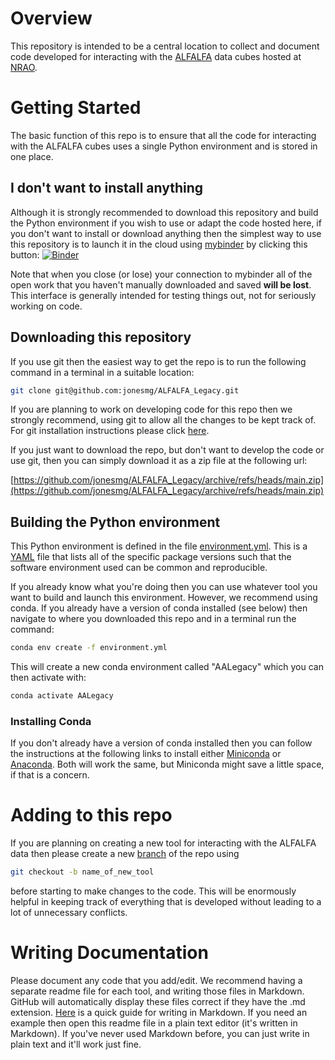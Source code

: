 # Overview

This repository is intended to be a central location to collect and document code developed for interacting with the [ALFALFA](https://egg.astro.cornell.edu/alfalfa/data/index.php) data cubes hosted at [NRAO](https://data.nrao.edu/portal/#/).

# Getting Started

The basic function of this repo is to ensure that all the code for interacting with the ALFALFA cubes uses a single Python environment and is stored in one place.

## I don't want to install anything

Although it is strongly recommended to download this repository and build the Python environment if you wish to use or adapt the code hosted here, if you don't want to install or download anything then the simplest way to use this repository is to launch it in the cloud using [mybinder](https://mybinder.org/) by clicking this button: [![Binder](https://mybinder.org/badge_logo.svg)](https://mybinder.org/v2/gh/jonesmg/ALFALFA_Legcay/HEAD)

Note that when you close (or lose) your connection to mybinder all of the open work that you haven't manually downloaded and saved **will be lost**. This interface is generally intended for testing things out, not for seriously working on code.

## Downloading this repository

If you use git then the easiest way to get the repo is to run the following command in a terminal in a suitable location:

```bash
git clone git@github.com:jonesmg/ALFALFA_Legacy.git
```

If you are planning to work on developing code for this repo then we strongly recommend, using git to allow all the changes to be kept track of. For git installation instructions please click [here](https://git-scm.com/downloads).

If you just want to download the repo, but don't want to develop the code or use git, then you can simply download it as a zip file at the following url:

[https://github.com/jonesmg/ALFALFA_Legacy/archive/refs/heads/main.zip](https://github.com/jonesmg/ALFALFA_Legacy/archive/refs/heads/main.zip)

## Building the Python environment

This Python environment is defined in the file [environment.yml](environment.yml). This is a [YAML](https://yaml.org/spec/1.2.2/#chapter-1-introduction-to-yaml) file that lists all of the specific package versions such that the software environment used can be common and reproducible. 

If you already know what you're doing then you can use whatever tool you want to build and launch this environment. However, we recommend using conda. If you already have a version of conda installed (see below) then navigate to where you downloaded this repo and in a terminal run the command:

```bash
conda env create -f environment.yml
``` 
This will create a new conda environment called "AALegacy" which you can then activate with:

```bash
conda activate AALegacy
```

### Installing Conda

If you don't already have a version of conda installed then you can follow the instructions at the following links to install either [Miniconda](https://www.anaconda.com/docs/getting-started/miniconda/install) or [Anaconda](https://www.anaconda.com/download/success). Both will work the same, but Miniconda might save a little space, if that is a concern.

# Adding to this repo

If you are planning on creating a new tool for interacting with the ALFALFA data then please create a new [branch](https://www.geeksforgeeks.org/how-to-create-a-new-branch-in-git/) of the repo using

```bash
git checkout -b name_of_new_tool
```

before starting to make changes to the code. This will be enormously helpful in keeping track of everything that is developed without leading to a lot of unnecessary conflicts.

# Writing Documentation

Please document any code that you add/edit. We recommend having a separate readme file for each tool, and writing those files in Markdown. GitHub will automatically display these files correct if they have the .md extension. [Here](https://www.markdownguide.org/basic-syntax/) is a quick guide for writing in Markdown. If you need an example then open this readme file in a plain text editor (it's written in Markdown). If you've never used Markdown before, you can just write in plain text and it'll work just fine.